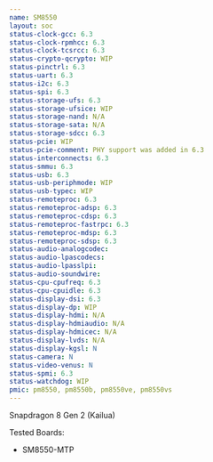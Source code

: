 ```yaml
---
name: SM8550
layout: soc
status-clock-gcc: 6.3
status-clock-rpmhcc: 6.3
status-clock-tcsrcc: 6.3
status-crypto-qcrypto: WIP
status-pinctrl: 6.3
status-uart: 6.3
status-i2c: 6.3
status-spi: 6.3
status-storage-ufs: 6.3
status-storage-ufsice: WIP
status-storage-nand: N/A
status-storage-sata: N/A
status-storage-sdcc: 6.3
status-pcie: WIP
status-pcie-comment: PHY support was added in 6.3
status-interconnects: 6.3
status-smmu: 6.3
status-usb: 6.3
status-usb-periphmode: WIP
status-usb-typec: WIP
status-remoteproc: 6.3
status-remoteproc-adsp: 6.3
status-remoteproc-cdsp: 6.3
status-remoteproc-fastrpc: 6.3
status-remoteproc-mdsp: 6.3
status-remoteproc-sdsp: 6.3
status-audio-analogcodec:
status-audio-lpascodecs:
status-audio-lpasslpi:
status-audio-soundwire:
status-cpu-cpufreq: 6.3
status-cpu-cpuidle: 6.3
status-display-dsi: 6.3
status-display-dp: WIP
status-display-hdmi: N/A
status-display-hdmiaudio: N/A
status-display-hdmicec: N/A
status-display-lvds: N/A
status-display-kgsl: N
status-camera: N
status-video-venus: N
status-spmi: 6.3
status-watchdog: WIP
pmic: pm8550, pm8550b, pm8550ve, pm8550vs
---
```

Snapdragon 8 Gen 2 (Kailua)

Tested Boards:
- SM8550-MTP
